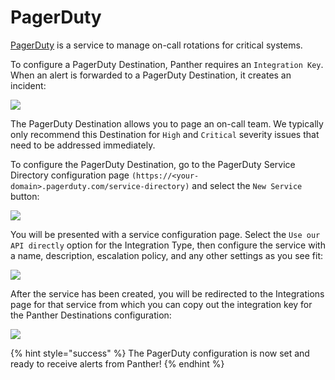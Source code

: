 # PagerDuty

[PagerDuty](https://www.pagerduty.com) is a service to manage on-call rotations for critical systems.

To configure a PagerDuty Destination, Panther requires an `Integration Key`. When an alert is forwarded to a PagerDuty Destination, it creates an incident:

![](<../.gitbook/assets/pagerduty-panther (7) (7) (8) (8).png>)

The PagerDuty Destination allows you to page an on-call team. We typically only recommend this Destination for `High` and `Critical` severity issues that need to be addressed immediately.

To configure the PagerDuty Destination, go to the PagerDuty Service Directory configuration page `(https://<your-domain>.pagerduty.com/service-directory)` and select the `New Service` button:

![](<../.gitbook/assets/pagerduty1 (6) (4).png>)

You will be presented with a service configuration page. Select the `Use our API directly` option for the Integration Type, then configure the service with a name, description, escalation policy, and any other settings as you see fit:

![](<../.gitbook/assets/pagerduty2 (7) (2).png>)

After the service has been created, you will be redirected to the Integrations page for that service from which you can copy out the integration key for the Panther Destinations configuration:

![](<../.gitbook/assets/pagerduty3 (8).png>)

{% hint style="success" %}
The PagerDuty configuration is now set and ready to receive alerts from Panther!
{% endhint %}
